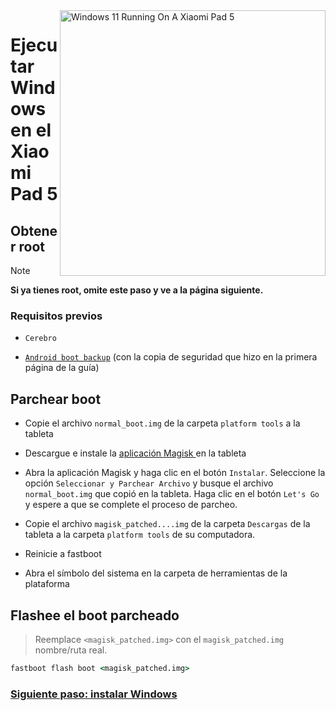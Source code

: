 <img align="right" src="https://raw.githubusercontent.com/erdilS/Port-Windows-11-Xiaomi-Pad-5/main/nabu.png" width="425" alt="Windows 11 Running On A Xiaomi Pad 5">


# Ejecutar Windows en el Xiaomi Pad 5

## Obtener root
> [!NOTE]
> **Si ya tienes root, omite este paso y ve a la página siguiente.**

### Requisitos previos
- ```Cerebro```
  
- [```Android boot backup```](/guide/Spanish/1-partition-es.md#Haga-una-copia-de-seguridad-de-su-imagen-de-arranque-existente) (con la copia de seguridad que hizo en la primera página de la guía)


## Parchear boot

- Copie el archivo ```normal_boot.img``` de la carpeta ```platform tools``` a la tableta

- Descargue e instale la [aplicación Magisk ](https://github.com/topjohnwu/Magisk/releases/latest) en la tableta
  
- Abra la aplicación Magisk y haga clic en el botón  ```Instalar```. Seleccione la opción ```Seleccionar y Parchear Archivo``` y busque el archivo ```normal_boot.img``` que copió en la tableta. Haga clic en el botón ```Let's Go``` y espere a que se complete el proceso de parcheo.
  
- Copie el archivo ```magisk_patched....img``` de la carpeta ```Descargas``` de la tableta a la carpeta ```platform tools``` de su computadora.

- Reinicie a fastboot
  
- Abra el símbolo del sistema en la carpeta de herramientas de la plataforma

 ## Flashee el boot parcheado
 > Reemplace `<magisk_patched.img>` con el ```magisk_patched.img``` nombre/ruta real.
```cmd
fastboot flash boot <magisk_patched.img>
```

### [Siguiente paso: instalar Windows](/guide/Spanish/3-install-es.md)
